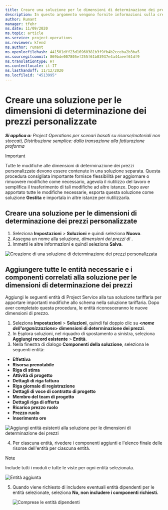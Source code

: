 ```yaml
---
title: Creare una soluzione per le dimensioni di determinazione dei prezzi personalizzate
description: In questo argomento vengono fornite informazioni sulla creazione di soluzioni per dimensioni di determinazione dei prezzi.
author: Rumant
manager: tfehr
ms.date: 11/09/2020
ms.topic: article
ms.service: project-operations
ms.reviewer: kfend
ms.author: rumant
ms.openlocfilehash: 441501dff23d16960381b3f9fb4b2cceba2b3ba5
ms.sourcegitcommit: 869bde007805ef255f61b03937e4a44aeef61df9
ms.translationtype: HT
ms.contentlocale: it-IT
ms.lasthandoff: 11/12/2020
ms.locfileid: "4513995"
---
```

# <a name="create-a-solution-for-custom-pricing-dimensions"></a>Creare una soluzione per le dimensioni di determinazione dei prezzi personalizzate

 _**Si applica a:** Project Operations per scenari basati su risorse/materiali non stoccati, Distribuzione semplice: dalla transazione alla fatturazione proforma_ 

>[!IMPORTANT]
>Tutte le modifiche alle dimensioni di determinazione dei prezzi personalizzate devono essere contenute in una soluzione separata. Questa procedura consigliata importante fornisce flessibilità per aggiornare o rimuovere modifiche come necessario, agevola il riutilizzo del lavoro e semplifica il trasferimento di tali modifiche ad altre istanze. Dopo aver apportato tutte le modifiche necessarie, esporta questa soluzione come soluzione **Gestita** e importala in altre istanze per riutilizzarla.

## <a name="create-a-solution-for-custom-pricing-dimensions"></a>Creare una soluzione per le dimensioni di determinazione dei prezzi personalizzate

1.  Seleziona **Impostazioni** > **Soluzioni** e quindi seleziona **Nuovo**.
2.  Assegna un nome alla soluzione, *dimensioni dei prezzi di <your organization name>*.
3. Immetti le altre informazioni e quindi seleziona **Salva**.

  ![Creazione di una soluzione di determinazione dei prezzi personalizzata](./media/Creation-of-custom-pricing-dimension-solution.png)
 
## <a name="add-all-required-entities-and-related-components-to-the-pricing-dimension-solution"></a>Aggiungere tutte le entità necessarie e i componenti correlati alla soluzione per le dimensioni di determinazione dei prezzi

Aggiungi le seguenti entità di Project Service alla tua soluzione tariffaria per apportare importanti modifiche allo schema nella soluzione tariffaria. Dopo aver completato questa procedura, le entità riconosceranno le nuove dimensioni di prezzo.

1.  Seleziona **Impostazioni** > **Soluzioni**, quindi fai doppio clic su **<*nome dell'organizzazione*> dimensioni di determinazione dei prezzi**.
2.  In Esplora soluzioni, nel riquadro di spostamento a sinistra, seleziona **Aggiungi record esistente** > **Entità**.
3.  Nella finestra di dialogo **Componenti della soluzione**, seleziona le seguenti entità:
 
   - **Effettiva**
   - **Risorsa prenotabile**
   - **Riga di stima**
   - **Attività di progetto**
   - **Dettagli di riga fattura**
   - **Riga giornale di registrazione**
   - **Dettagli di voce di contratto di progetto**
   - **Membro del team di progetto**
   - **Dettagli riga di offerta**
   - **Ricarico prezzo ruolo**
   - **Prezzo ruolo**
   - **Inserimento ore**
 
   ![Aggiungi entità esistenti alla soluzione per le dimensioni di determinazione dei prezzi](./media/Existing-entities-to-PD-solution.png)
 
 4. Per ciascuna entità, rivedere i componenti aggiunti e l'elenco finale delle risorse dell'entità per ciascuna entità. 

   >[!NOTE]
   > Include tutti i moduli e tutte le viste per ogni entità selezionata.

  ![Entità aggiunta](./media/solution-component-selection.png)


5.  Quando viene richiesto di includere eventuali entità dipendenti per le entità selezionate, seleziona **No, non includere i componenti richiesti.**

    ![Comprese le entità dipendenti](./media/Do-not-include-required.png)
